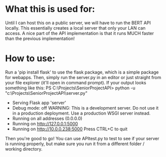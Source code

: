 # What this is used for:
Until I can host this on a public server, we will have to run the BERT API locally. This essentially creates a local server that only your LAN can access. A nice part of the API implementation is that it runs MUCH faster than the previous implementation!

# How to use:
Run a 'pip install flask' to use the flask package, which is a simple package for webapps. Then, simply run the server.py in an editor or just straight from your file explorer (it'll open in command prompt). If your output looks something like this:
PS C:\Projects\SeniorProjectAPI> python -u "c:\Projects\SeniorProjectAPI\server.py"
 * Serving Flask app 'server'
 * Debug mode: off
WARNING: This is a development server. Do not use it in a production deployment. Use a production WSGI server instead.
 * Running on all addresses (0.0.0.0)
 * Running on http://127.0.0.1:5000
 * Running on http://10.0.0.238:5000
Press CTRL+C to quit

Then you're good to go! You can use APItest.py to test to see if your server is running properly, but make sure you run it from a different folder / working directory.
